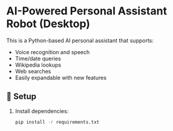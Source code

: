 # AI-Powered Personal Assistant Robot (Desktop)

This is a Python-based AI personal assistant that supports:

- Voice recognition and speech
- Time/date queries
- Wikipedia lookups
- Web searches
- Easily expandable with new features

## 🔧 Setup

1. Install dependencies:
   ```bash
   pip install -r requirements.txt
